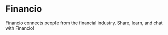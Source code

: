 # Financio
Financio connects people from the financial industry. Share, learn, and chat with Financio!
